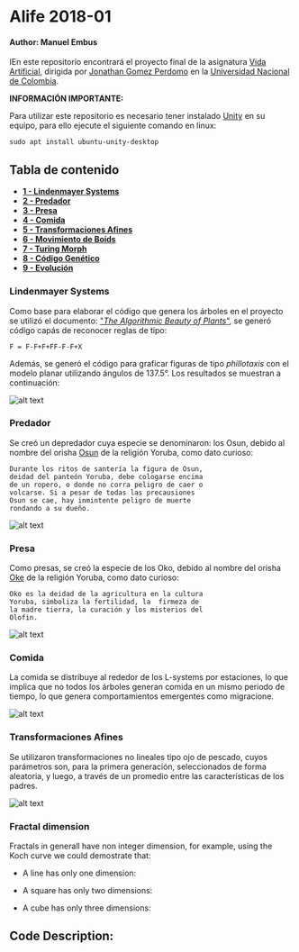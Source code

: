 # Alife 2018-01
#### Author: Manuel Embus

IEn este repositorio encontrará el proyecto final de la asignatura [Vida Artificial](http://dis.unal.edu.co/profesores/jgomezpe/courses/alife/index.html), dirigida por [Jonathan Gomez Perdomo](http://dis.unal.edu.co/~jgomezpe/) en la [Universidad Nacional de Colombia](http://unal.edu.co/).

**INFORMACIÓN IMPORTANTE:**

Para utilizar este repositorio es necesario tener instalado [Unity](https://unity3d.com/es) en su equipo, para ello ejecute el siguiente comando en linux:
```
sudo apt install ubuntu-unity-desktop
```

## Tabla de contenido
* [**1 - Lindenmayer Systems**](#lindenmayer-systems)
* [**2 - Predador**](#predador)
* [**3 - Presa**](#presa)
* [**4 - Comida**](#comida)
* [**5 - Transformaciones Afines**](#Tr)
* [**6 - Movimiento de Boids**](#what-is-a-fractal)
* [**7 - Turing Morph**](#what-is-a-fractal)
* [**8 - Código Genético**](#what-is-a-fractal)
* [**9 - Evolución**](#what-is-a-fractal)



### Lindenmayer Systems
Como base para elaborar el código que genera los árboles en el proyecto se utilizó el documento: ["*The Algorithmic Beauty of Plants*"](http://algorithmicbotany.org/papers/abop/abop.pdf), se generó código capás de reconocer reglas de tipo:
```
F = F-F+F+FF-F-F+X
```
Además, se generó el código para graficar figuras de tipo *phillotaxis* con el modelo planar utilizando ángulos de 137.5°. Los resultados se muestran a continuación:

![alt text](https://firebasestorage.googleapis.com/v0/b/personalwp-8822c.appspot.com/o/Phylo.PNG?alt=media&token=fa53d15c-d383-4a57-96f3-6b3a9b9dd13c)

### Predador
Se creó un depredador cuya especie se denominaron: los Osun, debido al nombre del orisha [Osun](https://cubayoruba.blogspot.com/2007/01/osun.html) de la religión Yoruba, como dato curioso:

```
Durante los ritos de santería la figura de Osun,
deidad del panteón Yoruba, debe cologarse encima
de un ropero, o donde no corra peligro de caer o
volcarse. Si a pesar de todas las precausiones
Osun se cae, hay inmintente peligro de muerte
rondando a su dueño.
```

![alt text](https://firebasestorage.googleapis.com/v0/b/personalwp-8822c.appspot.com/o/osun.PNG?alt=media&token=5911b36b-57f3-4ee0-a726-56c3a88a5399)

### Presa
Como presas, se creó la especie de los Oko, debido al nombre del orisha [Oke](https://cubayoruba.blogspot.com/2007/01/oke.html) de la religión Yoruba, como dato curioso:

```
Oko es la deidad de la agricultura en la cultura
Yoruba, simboliza la fertilidad, la  firmeza de
la madre tierra, la curación y los misterios del
Olofin.
```
![alt text](https://firebasestorage.googleapis.com/v0/b/personalwp-8822c.appspot.com/o/Oka.PNG?alt=media&token=38387e06-04d8-401b-a23c-ecba670139be)

### Comida
La comida se distribuye al rededor de los L-systems por estaciones, lo que implica que no todos los árboles generan comida en un mismo periodo de tiempo, lo que genera comportamientos emergentes como migracione.

![alt text](https://firebasestorage.googleapis.com/v0/b/personalwp-8822c.appspot.com/o/food.PNG?alt=media&token=d499685f-54b2-44e6-a29e-529d66c615b5)

### Transformaciones Afines
Se utilizaron transformaciones no lineales tipo ojo de pescado, cuyos parámetros son, para la primera generación, seleccionados de forma aleatoria, y luego, a través de un promedio entre las características de los padres.

![alt text](https://firebasestorage.googleapis.com/v0/b/personalwp-8822c.appspot.com/o/Transform.PNG?alt=media&token=f7b3b518-6834-455b-b4ea-61659899c646)

### Fractal dimension
Fractals in generall have non integer dimension, for example, using the Koch curve we could demostrate that:
* A line has only one dimension:

* A square has only two dimensions:
* A cube has only three dimensions:

## Code Description:
